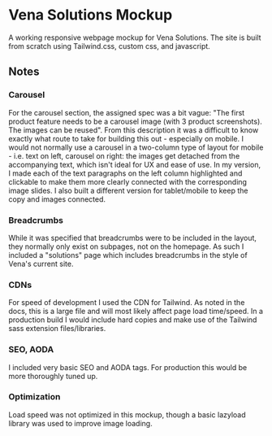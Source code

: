 # Vena Solutions Mockup

A working responsive webpage mockup for Vena Solutions. The site is built from scratch using Tailwind.css, custom css, and javascript.

## Notes

### Carousel 

For the carousel section, the assigned spec was a bit vague: "The first product feature needs to be a carousel image (with 3 product screenshots). The images can be reused". From this description it was a difficult to know exactly what route to take for building this out - especially on mobile. I would not normally use a carousel in a two-column type of layout for mobile - i.e. text on left, carousel on right: the images get detached from the accompanying text, which isn't ideal for UX and ease of use. In my version, I made each of the text paragraphs on the left column highlighted and clickable to make them more clearly connected with the corresponding image slides. I also built a different version for tablet/mobile to keep the copy and images connected.

### Breadcrumbs

While it was specified that breadcrumbs were to be included in the layout, they normally only exist on subpages, not on the homepage.  As such I included a "solutions" page which includes breadcrumbs in the style of Vena's current site.

### CDNs

For speed of development I used the CDN for Tailwind.  As noted in the docs, this is a large file and will most likely affect page load time/speed. In a production build I would include hard copies and make use of the Tailwind sass extension files/libraries. 

### SEO, AODA

I included very basic SEO and AODA tags. For production this would be more thoroughly tuned up.

### Optimization

Load speed was not optimized in this mockup, though a basic lazyload library was used to improve image loading.
